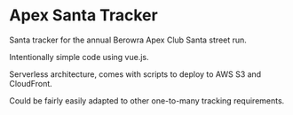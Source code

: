 # Apex Santa Tracker
Santa tracker for the annual Berowra Apex Club Santa street run.

Intentionally simple code using vue.js.

Serverless architecture, comes with scripts to deploy to AWS S3 and CloudFront.

Could be fairly easily adapted to other one-to-many tracking requirements.
